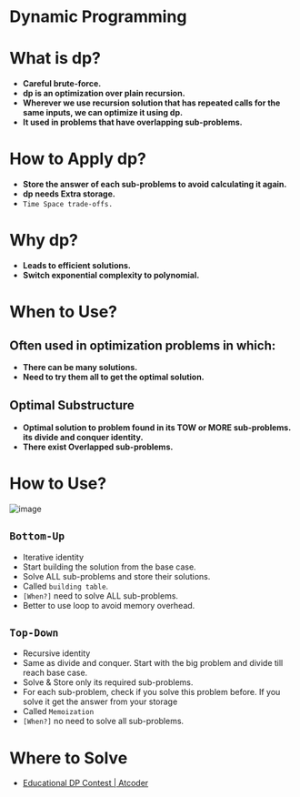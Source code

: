 # Dynamic Programming

# What is dp?

- **Careful brute-force.**
- **dp is an optimization over plain recursion.**
- **Wherever we use recursion solution that has repeated calls for the same inputs, we can optimize it using dp.**
- **It used in problems that have overlapping sub-problems.**

# How to Apply dp?

- **Store the answer of each sub-problems to avoid calculating it again.**
- **dp needs Extra storage.**
- `Time Space trade-offs.`

# Why dp?

- **Leads to efficient solutions.**
- **Switch exponential complexity to polynomial.**

# When to Use?

## Often used in optimization problems in which:

- **There can be many solutions.**
- **Need to try them all to get the optimal solution.**

## Optimal Substructure

- **Optimal solution to problem found in its TOW or MORE sub-problems. its divide and conquer identity.**
- **There exist Overlapped sub-problems.**


# How to Use?
![image](https://user-images.githubusercontent.com/99830416/236589154-ee9129fe-0fd6-4026-8725-582b9faa0143.png)

## `Bottom-Up`

- Iterative identity
- Start building the solution from the base case.
- Solve ALL sub-problems and store their solutions.
- Called `building table`.
- `[When?]` need to solve ALL sub-problems.
- Better to use loop to avoid memory overhead.

## `Top-Down`

- Recursive identity
- Same as divide and conquer. Start with the big problem and divide till reach base case.
- Solve & Store only its required sub-problems.
- For each sub-problem, check if you solve this problem before. If you solve it get the answer from your storage
- Called `Memoization`
- `[When?]` no need to solve all sub-problems.

    



# Where to Solve
- [Educational DP Contest | Atcoder](https://atcoder.jp/contests/dp/tasks)

